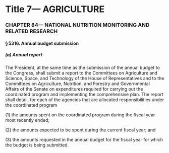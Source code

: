 
# Title 7— AGRICULTURE
### CHAPTER 84— NATIONAL NUTRITION MONITORING AND RELATED RESEARCH
#### § 5316. Annual budget submission
##### (a) Annual report

The President, at the same time as the submission of the annual budget to the Congress, shall submit a report to the Committees on Agriculture and Science, Space, and Technology of the House of Representatives and to the Committees on Agriculture, Nutrition, and Forestry and Governmental Affairs of the Senate on expenditures required for carrying out the coordinated program and implementing the comprehensive plan. The report shall detail, for each of the agencies that are allocated responsibilities under the coordinated program

(1) the amounts spent on the coordinated program during the fiscal year most recently ended;

(2) the amounts expected to be spent during the current fiscal year; and

(3) the amounts requested in the annual budget for the fiscal year for which the budget is being submitted.
